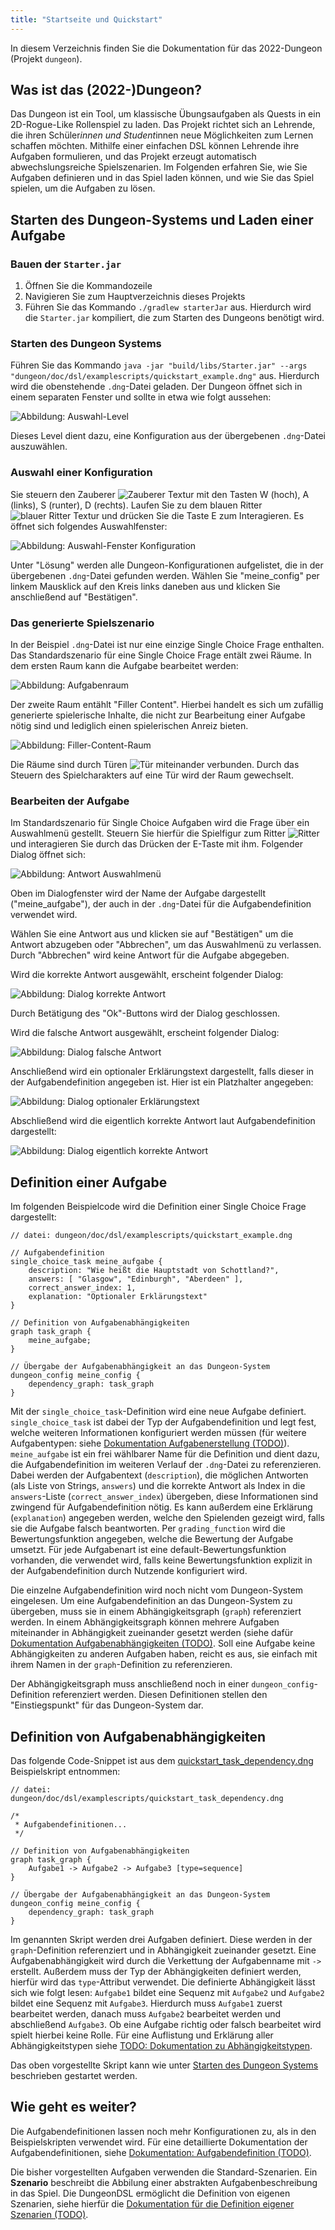 ```yaml
---
title: "Startseite und Quickstart"
---
```


In diesem Verzeichnis finden Sie die Dokumentation für das 2022-Dungeon (Projekt `dungeon`).

## Was ist das (2022-)Dungeon?

Das Dungeon ist ein Tool, um klassische Übungsaufgaben als Quests in ein 2D-Rogue-Like Rollenspiel zu laden. Das Projekt richtet sich an Lehrende, die ihren Schüler*innen und Student*innen neue Möglichkeiten zum Lernen schaffen möchten. Mithilfe einer einfachen DSL können Lehrende ihre Aufgaben formulieren, und das Projekt erzeugt automatisch abwechslungsreiche Spielszenarien. Im Folgenden erfahren Sie, wie Sie Aufgaben definieren und in das Spiel laden können, und wie Sie das Spiel spielen, um die Aufgaben zu lösen.

## Starten des Dungeon-Systems und Laden einer Aufgabe

### Bauen der `Starter.jar`

1. Öffnen Sie die Kommandozeile
2. Navigieren Sie zum Hauptverzeichnis dieses Projekts
3. Führen Sie das Kommando `./gradlew starterJar` aus. Hierdurch wird die `Starter.jar` kompiliert, die
   zum Starten des Dungeons benötigt wird.

### Starten des Dungeon Systems

Führen Sie das Kommando `java -jar "build/libs/Starter.jar" --args "dungeon/doc/dsl/examplescripts/quickstart_example.dng"` aus.
Hierdurch wird die obenstehende `.dng`-Datei geladen. Der Dungeon öffnet sich in einem separaten Fenster und sollte in
etwa wie folgt aussehen:

![Abbildung: Auswahl-Level](dsl/img/quickstart_select_config_level.png)

Dieses Level dient dazu, eine Konfiguration aus der übergebenen `.dng`-Datei auszuwählen.

### Auswahl einer Konfiguration

Sie steuern den Zauberer ![Zauberer Textur](dsl/img/wizard.png) mit den Tasten W (hoch), A (links), S (runter), D (rechts).
Laufen Sie zu dem blauen Ritter ![blauer Ritter Textur](dsl/img/blue_knight.png) und drücken Sie die
Taste E zum Interagieren.
Es öffnet sich folgendes Auswahlfenster:

![Abbildung: Auswahl-Fenster Konfiguration](dsl/img/quickstart_select_config_menu.png)

Unter "Lösung" werden alle Dungeon-Konfigurationen aufgelistet, die in der übergebenen
`.dng`-Datei gefunden werden. Wählen Sie "meine_config" per linkem Mausklick auf den
Kreis links daneben aus und klicken Sie anschließend auf "Bestätigen".

### Das generierte Spielszenario

In der Beispiel `.dng`-Datei ist nur eine einzige Single Choice Frage enthalten. Das
Standardszenario für eine Single Choice Frage entält zwei Räume. In dem ersten Raum
kann die Aufgabe bearbeitet werden:

![Abbildung: Aufgabenraum](dsl/img/quickstart_questroom.png)

Der zweite Raum entählt "Filler Content". Hierbei
handelt es sich um zufällig generierte spielerische Inhalte, die nicht zur Bearbeitung
einer Aufgabe nötig sind und lediglich einen spielerischen Anreiz bieten.

![Abbildung: Filler-Content-Raum](dsl/img/quickstart_filler_room.png)

Die Räume sind durch Türen ![Tür](dsl/img/door.png) miteinander verbunden. Durch das
Steuern des Spielcharakters auf eine Tür wird der Raum gewechselt.

### Bearbeiten der Aufgabe

Im Standardszenario für Single Choice Aufgaben wird die Frage über ein Auswahlmenü
gestellt. Steuern Sie hierfür die Spielfigur zum Ritter ![Ritter](dsl/img/knight.png) und
interagieren Sie durch das Drücken der E-Taste mit ihm. Folgender Dialog öffnet sich:

![Abbildung: Antwort Auswahlmenü](dsl/img/quickstart_answer_menu.png)

Oben im Dialogfenster wird der Name der Aufgabe dargestellt ("meine_aufgabe"), der auch
in der `.dng`-Datei für die Aufgabendefinition verwendet wird.

Wählen Sie eine Antwort aus und klicken sie auf "Bestätigen" um die Antwort abzugeben oder
"Abbrechen", um das Auswahlmenü zu verlassen. Durch "Abbrechen" wird keine Antwort für
die Aufgabe abgegeben.

Wird die korrekte Antwort ausgewählt, erscheint folgender Dialog:

![Abbildung: Dialog korrekte Antwort](dsl/img/quickstart_correct.png)

Durch Betätigung des "Ok"-Buttons wird der Dialog geschlossen.

Wird die falsche Antwort ausgewählt, erscheint folgender Dialog:

![Abbildung: Dialog falsche Antwort](dsl/img/quickstart_false.png)

Anschließend wird ein optionaler Erklärungstext dargestellt, falls dieser in der
Aufgabendefinition angegeben ist. Hier ist ein Platzhalter angegeben:

![Abbildung: Dialog optionaler Erklärungstext](dsl/img/quickstart_explanation.png)

Abschließend wird die eigentlich korrekte Antwort laut Aufgabendefinition dargestellt:

![Abbildung: Dialog eigentlich korrekte Antwort](dsl/img/quickstart_correct_answer.png)

## Definition einer Aufgabe

Im folgenden Beispielcode wird die Definition einer Single Choice Frage dargestellt:

```
// datei: dungeon/doc/dsl/examplescripts/quickstart_example.dng

// Aufgabendefinition
single_choice_task meine_aufgabe {
    description: "Wie heißt die Hauptstadt von Schottland?",
    answers: [ "Glasgow", "Edinburgh", "Aberdeen" ],
    correct_answer_index: 1,
    explanation: "Optionaler Erklärungstext"
}

// Definition von Aufgabenabhängigkeiten
graph task_graph {
    meine_aufgabe;
}

// Übergabe der Aufgabenabhängigkeit an das Dungeon-System
dungeon_config meine_config {
    dependency_graph: task_graph
}
```

Mit der `single_choice_task`-Definition wird eine neue Aufgabe definiert.
`single_choice_task` ist dabei der Typ der Aufgabendefinition und legt fest, welche weiteren Informationen
konfiguriert werden müssen (für weitere Aufgabentypen: siehe [Dokumentation Aufgabenerstellung (TODO)](https://github.com/Programmiermethoden/Dungeon/issues/1212)).
`meine_aufgabe` ist ein frei wählbarer Name für die Definition und dient dazu,
die Aufgabendefinition im weiteren Verlauf der `.dng`-Datei zu referenzieren.
Dabei werden der Aufgabentext (`description`), die möglichen Antworten (als Liste von Strings, `answers`)
und die korrekte Antwort als
Index in die `answers`-Liste (`correct_answer_index`) übergeben, diese Informationen sind zwingend
für Aufgabendefinition nötig. Es kann außerdem eine Erklärung (`explanation`) angegeben werden, welche
den Spielenden gezeigt wird, falls sie die Aufgabe falsch beantworten. Per `grading_function` wird
die Bewertungsfunktion angegeben, welche die Bewertung der Aufgabe umsetzt. Für jede Aufgabenart
ist eine default-Bewertungsfunktion vorhanden, die verwendet wird, falls keine Bewertungsfunktion
explizit in der Aufgabendefinition durch Nutzende konfiguriert wird.

Die einzelne Aufgabendefinition wird noch nicht vom Dungeon-System eingelesen. Um eine Aufgabendefinition
an das Dungeon-System zu übergeben, muss sie in einem Abhängigkeitsgraph (`graph`) referenziert werden.
In einem Abhängigkeitsgraph können mehrere Aufgaben miteinander in Abhängigkeit zueinander gesetzt werden
(siehe dafür [Dokumentation Aufgabenabhängigkeiten (TODO)](https://github.com/Programmiermethoden/Dungeon/issues/1215). Soll eine Aufgabe keine Abhängigkeiten zu anderen Aufgaben
haben, reicht es aus, sie einfach mit ihrem Namen in der `graph`-Definition zu referenzieren.

Der Abhängigkeitsgraph muss anschließend noch in einer `dungeon_config`-Definition referenziert werden.
Diesen Definitionen stellen den "Einstiegspunkt" für das Dungeon-System dar.

## Definition von Aufgabenabhängigkeiten

Das folgende Code-Snippet ist aus dem [quickstart_task_dependency.dng](dsl/examplescripts/quickstart_task_dependency.dng)
Beispielskript entnommen:

```
// datei: dungeon/doc/dsl/examplescripts/quickstart_task_dependency.dng

/*
 * Aufgabendefinitionen...
 */

// Definition von Aufgabenabhängigkeiten
graph task_graph {
    Aufgabe1 -> Aufgabe2 -> Aufgabe3 [type=sequence]
}

// Übergabe der Aufgabenabhängigkeit an das Dungeon-System
dungeon_config meine_config {
    dependency_graph: task_graph
}
```

Im genannten Skript werden drei Aufgaben definiert. Diese werden in der `graph`-Definition referenziert
und in Abhängigkeit zueinander gesetzt. Eine Aufgabenabhängigkeit wird durch die Verkettung der Aufgabenname
mit `->` erstellt. Außerdem muss der Typ der Abhängigkeiten definiert werden, hierfür wird das `type`-Attribut
verwendet. Die definierte Abhängigkeit lässt sich wie folgt lesen: `Aufgabe1` bildet eine Sequenz mit
`Aufgabe2` und `Aufgabe2` bildet eine Sequenz mit `Aufgabe3`. Hierdurch muss `Aufgabe1` zuerst bearbeitet werden,
danach muss `Aufgabe2` bearbeitet werden und abschließend `Aufgabe3`. Ob eine Aufgabe richtig oder falsch bearbeitet
wird spielt hierbei keine Rolle. Für eine Auflistung und Erklärung aller Abhängigkeitstypen siehe
[TODO: Dokumentation zu Abhängigkeitstypen](https://github.com/Programmiermethoden/Dungeon/issues/1215).

Das oben vorgestellte Skript kann wie unter [Starten des Dungeon Systems](#starten-des-dungeon-systems) beschrieben
gestartet werden.

## Wie geht es weiter?

Die Aufgabendefinitionen lassen noch mehr Konfigurationen zu, als in den Beispielskripten
verwendet wird. Für eine detaillierte Dokumentation der Aufgabendefinitionen, siehe [Dokumentation: Aufgabendefinition (TODO)](https://github.com/Programmiermethoden/Dungeon/issues/1212).

Die bisher vorgestellten Aufgaben verwenden die Standard-Szenarien. Ein **Szenario**
beschreibt die Abbilung einer abstrakten Aufgabenbeschreibung in das Spiel.
Die DungeonDSL ermöglicht die Definition von eigenen Szenarien, siehe hierfür die
[Dokumentation für die Definition eigener Szenarien (TODO)](https://github.com/Programmiermethoden/Dungeon/issues/1213).

